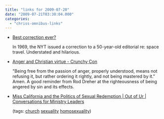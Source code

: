 ```yaml
---
title: "links for 2009-07-20"
date: "2009-07-21T03:30:04.000"
categories: 
  - "chriss-omnibus-links"
---
```


- [Best correction ever?](http://www.kottke.org/09/07/best-correction-ever)
    
    In 1969, the NYT issued a correction to a 50-year-old editorial re: space travel. Understated and hilarious.
    
- [Anger and Christian virtue - Crunchy Con](http://blog.beliefnet.com/crunchycon/2009/07/anger-and-christian-virtue.html)
    
    "Being free from the passion of anger, properly understood, means not refusing it, but rather ordering it rightly, and not being mastered by it." Amen. A good reminder from Rod Dreher at the righteousness of being angered by sin and its effects.
    
- [Miss California and the Politics of Sexual Redemption | Out of Ur | Conversations for Ministry Leaders](http://blog.christianitytoday.com/outofur/archives/2009/07/miss_california.html)
    
    (tags: [church](http://delicious.com/hubbsc/church) [sexuality](http://delicious.com/hubbsc/sexuality) [homosexuality](http://delicious.com/hubbsc/homosexuality))

